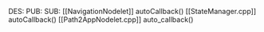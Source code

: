 DES:
PUB:
SUB:
	[[NavigationNodelet]]
		autoCallback()
	[[StateManager.cpp]]
		autoCallback()
	[[Path2AppNodelet.cpp]]
		auto_callback()